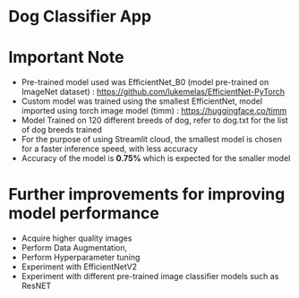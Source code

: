 # Dog Classifier App

# Important Note
* Pre-trained model used was EfficientNet_B0 (model pre-trained on ImageNet dataset) : https://github.com/lukemelas/EfficientNet-PyTorch
* Custom model was trained using the smallest EfficientNet, model imported using torch image model (timm) : https://huggingface.co/timm
* Model Trained on 120 different breeds of dog, refer to dog.txt for the list of dog breeds trained
* For the purpose of using Streamlit cloud, the smallest model is chosen for a faster inference speed, with less accuracy
* Accuracy of the model is **0.75%** which is expected for the smaller model

# Further improvements for improving model performance
* Acquire higher quality images
* Perform Data Augmentation,
* Perform Hyperparameter tuning
* Experiment with EfficientNetV2
* Experiment with different pre-trained image classifier models such as ResNET






